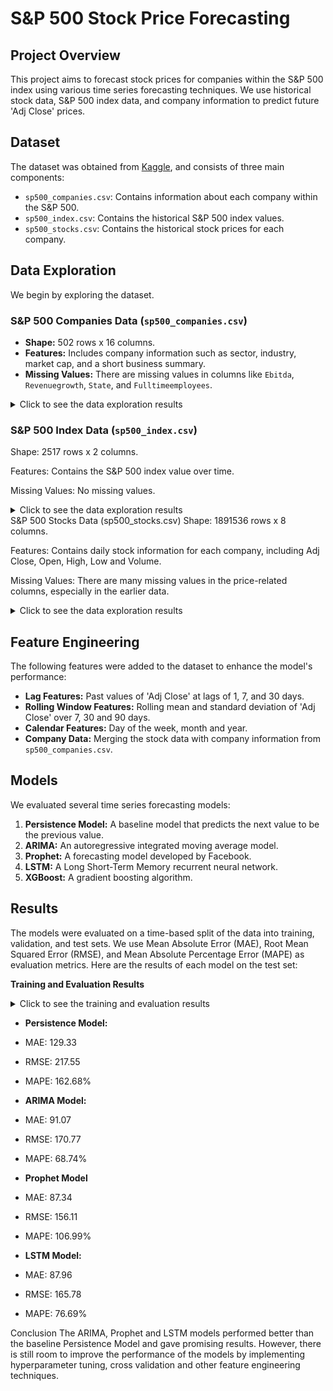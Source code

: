 # S&P 500 Stock Price Forecasting

## Project Overview

This project aims to forecast stock prices for companies within the S&P 500 index using various time series forecasting techniques. We use historical stock data, S&P 500 index data, and company information to predict future 'Adj Close' prices.

## Dataset

The dataset was obtained from [Kaggle](https://www.kaggle.com/datasets/andrewmvd/sp-500-stocks), and consists of three main components:

*   `sp500_companies.csv`: Contains information about each company within the S&P 500.
*   `sp500_index.csv`: Contains the historical S&P 500 index values.
*   `sp500_stocks.csv`: Contains the historical stock prices for each company.

## Data Exploration

We begin by exploring the dataset.

### S&P 500 Companies Data (`sp500_companies.csv`)

*   **Shape:** 502 rows x 16 columns.
*   **Features:** Includes company information such as sector, industry, market cap, and a short business summary.
*   **Missing Values:** There are missing values in columns like `Ebitda`, `Revenuegrowth`, `State`, and `Fulltimeemployees`.

<details>
<summary>Click to see the data exploration results</summary>
<pre>
--- Exploring DataFrame: sp500_companies ---
First 5 rows:
Exchange Symbol ... Longbusinesssummary Weight
0 NMS AAPL ... Apple Inc. designs, manufactures, and markets ... 0.069209
1 NMS NVDA ... NVIDIA Corporation provides graphics and compu... 0.059350
2 NMS MSFT ... Microsoft Corporation develops and supports so... 0.058401
3 NMS AMZN ... Amazon.com, Inc. engages in the retail sale of... 0.042550
4 NMS GOOGL ... Alphabet Inc. offers various products and plat... 0.042309

[5 rows x 16 columns]

Dataframe Information:
<class 'pandas.core.frame.DataFrame'>
RangeIndex: 502 entries, 0 to 501
Data columns (total 16 columns):

Column Non-Null Count Dtype
0 Exchange 502 non-null object
1 Symbol 502 non-null object
2 Shortname 502 non-null object
3 Longname 502 non-null object
4 Sector 502 non-null object
5 Industry 502 non-null object
6 Currentprice 502 non-null float64
7 Marketcap 502 non-null int64
8 Ebitda 473 non-null float64
9 Revenuegrowth 499 non-null float64
10 City 502 non-null object
11 State 482 non-null object
12 Country 502 non-null object
13 Fulltimeemployees 493 non-null float64
14 Longbusinesssummary 502 non-null object
15 Weight 502 non-null float64
dtypes: float64(5), int64(1), object(10)
memory usage: 62.9+ KB
None

Descriptive Statistics:
Exchange Symbol ... Longbusinesssummary Weight
count 502 502 ... 502 502.000000
unique 4 502 ... 499 NaN
top NYQ AAPL ... Fox Corporation operates as a news, sports, an... NaN
freq 348 1 ... 2 NaN
mean NaN NaN ... NaN 0.001992
std NaN NaN ... NaN 0.006189
min NaN NaN ... NaN 0.000084
25% NaN NaN ... NaN 0.000348
50% NaN NaN ... NaN 0.000667
75% NaN NaN ... NaN 0.001409
max NaN NaN ... NaN 0.069209

[11 rows x 16 columns]

Missing Values (sum per column):
Exchange 0
Symbol 0
Shortname 0
Longname 0
Sector 0
Industry 0
Currentprice 0
Marketcap 0
Ebitda 29
Revenuegrowth 3
City 0
State 20
Country 0
Fulltimeemployees 9
Longbusinesssummary 0
Weight 0
dtype: int64
</pre>

</details>

### S&P 500 Index Data (`sp500_index.csv`)
Shape: 2517 rows x 2 columns.

Features: Contains the S&P 500 index value over time.

Missing Values: No missing values.

<details>
  <summary>Click to see the data exploration results</summary>
    <pre>
--- Exploring DataFrame: sp500_index ---

First 5 rows:
         Date   S&P500
0  2014-12-22  2078.54
1  2014-12-23  2082.17
2  2014-12-24  2081.88
3  2014-12-26  2088.77
4  2014-12-29  2090.57

Dataframe Information:
<class 'pandas.core.frame.DataFrame'>
RangeIndex: 2517 entries, 0 to 2516
Data columns (total 2 columns):
 #   Column  Non-Null Count  Dtype  
---  ------  --------------  -----  
 0   Date    2517 non-null   object 
 1   S&P500  2517 non-null   float64
dtypes: float64(1), object(1)
memory usage: 39.5+ KB
None

Descriptive Statistics:
              Date       S&P500
count         2517  2517.000000
unique        2517          NaN
top     2014-12-22          NaN
freq             1          NaN
mean           NaN  3346.351605
std            NaN  1078.204274
min            NaN  1829.080000
25%            NaN  2428.370000
50%            NaN  2999.910000
75%            NaN  4199.120000
max            NaN  6090.270000

Missing Values (sum per column):
Date      0
S&P500    0
dtype: int64
  </pre>
  </details>
S&P 500 Stocks Data (sp500_stocks.csv)
Shape: 1891536 rows x 8 columns.

Features: Contains daily stock information for each company, including Adj Close, Open, High, Low and Volume.

Missing Values: There are many missing values in the price-related columns, especially in the earlier data.

<details>
<summary>Click to see the data exploration results</summary>
  <pre>
--- Exploring DataFrame: sp500_stocks ---

First 5 rows:
Date Symbol Adj Close Close High Low Open Volume
0 2010-01-04 MMM NaN NaN NaN NaN NaN NaN
1 2010-01-05 MMM NaN NaN NaN NaN NaN NaN
2 2010-01-06 MMM NaN NaN NaN NaN NaN NaN
3 2010-01-07 MMM NaN NaN NaN NaN NaN NaN
4 2010-01-08 MMM NaN NaN NaN NaN NaN NaN

Dataframe Information:
<class 'pandas.core.frame.DataFrame'>
RangeIndex: 1891536 entries, 0 to 1891535
Data columns (total 8 columns):

Column Dtype
0 Date object
1 Symbol object
2 Adj Close float64
3 Close float64
4 High float64
5 Low float64
6 Open float64
7 Volume float64
dtypes: float64(6), object(2)
memory usage: 115.5+ MB
None

Descriptive Statistics:
Date Symbol Adj Close ... Low Open Volume
count 1891536 1891536 617831.000000 ... 617831.000000 617831.000000 6.178310e+05
unique 3768 502 NaN ... NaN NaN NaN
top 2010-01-04 MMM NaN ... NaN NaN NaN
freq 502 3768 NaN ... NaN NaN NaN
mean NaN NaN 79.672357 ... 86.480997 87.460302 9.347125e+06
std NaN NaN 102.742931 ... 103.300770 104.519845 4.771669e+07
min NaN NaN 0.203593 ... 0.216250 0.218000 0.000000e+00
25% NaN NaN 26.572459 ... 32.299999 32.689999 1.144000e+06
50% NaN NaN 49.821613 ... 58.500000 59.119999 2.453400e+06
75% NaN NaN 94.831036 ... 103.889999 105.000000 5.657850e+06
max NaN NaN 1702.530029 ... 1696.900024 1706.400024 3.692928e+09

[11 rows x 8 columns]

Missing Values (sum per column):
Date 0
Symbol 0
Adj Close 1273705
Close 1273705
High 1273705
Low 1273705
Open 1273705
Volume 1273705
dtype: int64
</pre>
</details>

## Feature Engineering

The following features were added to the dataset to enhance the model's performance:

*   **Lag Features:** Past values of 'Adj Close' at lags of 1, 7, and 30 days.
*   **Rolling Window Features:** Rolling mean and standard deviation of 'Adj Close' over 7, 30 and 90 days.
*   **Calendar Features:** Day of the week, month and year.
*   **Company Data:** Merging the stock data with company information from `sp500_companies.csv`.

## Models

We evaluated several time series forecasting models:

1.  **Persistence Model:** A baseline model that predicts the next value to be the previous value.
2.  **ARIMA:** An autoregressive integrated moving average model.
3.  **Prophet:** A forecasting model developed by Facebook.
4.  **LSTM:** A Long Short-Term Memory recurrent neural network.
5.  **XGBoost:** A gradient boosting algorithm.

## Results

The models were evaluated on a time-based split of the data into training, validation, and test sets. We use Mean Absolute Error (MAE), Root Mean Squared Error (RMSE), and Mean Absolute Percentage Error (MAPE) as evaluation metrics. Here are the results of each model on the test set:

**Training and Evaluation Results**
<details>
<summary>Click to see the training and evaluation results</summary>
<pre>
Number of rows with missing data: 1273705
Date Symbol Adj Close Close High Low Open Volume
0 2010-01-04 MMM NaN NaN NaN NaN NaN NaN
1 2010-01-05 MMM NaN NaN NaN NaN NaN NaN
2 2010-01-06 MMM NaN NaN NaN NaN NaN NaN
3 2010-01-07 MMM NaN NaN NaN NaN NaN NaN
4 2010-01-08 MMM NaN NaN NaN NaN NaN NaN
Merged the stock data with company data based on Symbol column.
First 5 rows with engineered features:
Date Symbol ... Longbusinesssummary Weight
0 2010-01-04 AOS ... A. O. Smith Corporation manufactures and marke... 0.000179
1 2010-01-04 GPN ... Global Payments Inc. provides payment technolo... 0.000513
2 2010-01-04 CRM ... Salesforce, Inc. provides Customer Relationshi... 0.005917
3 2010-01-04 HIG ... The Hartford Financial Services Group, Inc., t... 0.000571
4 2010-01-04 HSIC ... Henry Schein, Inc. provides health care produc... 0.000157

[5 rows x 35 columns]

Columns in the dataframe:
['Date', 'Symbol', 'Adj Close', 'Close', 'High', 'Low', 'Open', 'Volume', 'Adj Close_lag_1', 'Adj Close_lag_7', 'Adj Close_lag_30', 'Adj Close_rolling_mean_7', 'Adj Close_rolling_std_7', 'Adj Close_rolling_mean_30', 'Adj Close_rolling_std_30', 'Adj Close_rolling_mean_90', 'Adj Close_rolling_std_90', 'day_of_week', 'month', 'year', 'Exchange', 'Shortname', 'Longname', 'Sector', 'Industry', 'Currentprice', 'Marketcap', 'Ebitda', 'Revenuegrowth', 'City', 'State', 'Country', 'Fulltimeemployees', 'Longbusinesssummary', 'Weight']
Data has been split in a time-based fashion.

Training set size: 370699
Validation set size: 123566
Test set size: 123566

First 5 rows of the train set
Date Symbol ... Longbusinesssummary Weight
0 2010-01-04 AOS ... A. O. Smith Corporation manufactures and marke... 0.000179
1 2010-01-04 GOOG ... Alphabet Inc. offers various products and plat... 0.042309
2 2010-01-04 WMB ... The Williams Companies, Inc., together with it... 0.001173
3 2010-01-04 MO ... Altria Group, Inc., through its subsidiaries, ... 0.001642
4 2010-01-04 AMZN ... Amazon.com, Inc. engages in the retail sale of... 0.042550

[5 rows x 35 columns]
Persistence model doesn't train, using last known values.

Baseline (Persistence) Model Evaluation:
Mean Absolute Error (MAE): 129.33
Root Mean Squared Error (RMSE): 217.55
Mean Absolute Percentage Error (MAPE): 162.68%
ARIMA model has been trained.

ARIMA Model Evaluation:
Mean Absolute Error (MAE): 91.07
Root Mean Squared Error (RMSE): 170.77
Mean Absolute Percentage Error (MAPE): 68.74%
13:42:41 - cmdstanpy - INFO - Chain [1] start processing
13:42:59 - cmdstanpy - INFO - Chain [1] done processing
Prophet model has been trained.

Prophet Model Evaluation:
Mean Absolute Error (MAE): 87.34
Root Mean Squared Error (RMSE): 156.11
Mean Absolute Percentage Error (MAPE): 106.99%
Epoch: 1/100, Training Loss:0.0232, Validation Loss: 0.0311
Epoch: 2/100, Training Loss:0.0244, Validation Loss: 0.0317
Epoch: 3/100, Training Loss:0.0246, Validation Loss: 0.0319
Epoch: 4/100, Training Loss:0.0219, Validation Loss: 0.0304
Epoch: 5/100, Training Loss:0.0250, Validation Loss: 0.0318
Epoch: 6/100, Training Loss:0.0229, Validation Loss: 0.0310
Epoch: 7/100, Training Loss:0.0220, Validation Loss: 0.0307
Epoch: 8/100, Training Loss:0.0219, Validation Loss: 0.0306
Epoch: 9/100, Training Loss:0.0226, Validation Loss: 0.0311
Epoch: 10/100, Training Loss:0.0226, Validation Loss: 0.0308
Epoch: 11/100, Training Loss:0.0220, Validation Loss: 0.0306
Epoch: 12/100, Training Loss:0.0235, Validation Loss: 0.0314
Epoch: 13/100, Training Loss:0.0213, Validation Loss: 0.0304
Epoch: 14/100, Training Loss:0.0211, Validation Loss: 0.0302
Epoch: 15/100, Training Loss:0.0219, Validation Loss: 0.0306
Epoch: 16/100, Training Loss:0.0232, Validation Loss: 0.0313
Epoch: 17/100, Training Loss:0.0229, Validation Loss: 0.0310
Epoch: 18/100, Training Loss:0.0224, Validation Loss: 0.0310
Epoch: 19/100, Training Loss:0.0225, Validation Loss: 0.0310
Epoch: 20/100, Training Loss:0.0235, Validation Loss: 0.0312
Epoch: 21/100, Training Loss:0.0224, Validation Loss: 0.0307
Epoch: 22/100, Training Loss:0.0230, Validation Loss: 0.0310
Epoch: 23/100, Training Loss:0.0220, Validation Loss: 0.0307
Epoch: 24/100, Training Loss:0.0233, Validation Loss: 0.0313
Epoch: 25/100, Training Loss:0.0221, Validation Loss: 0.0308
Epoch: 26/100, Training Loss:0.0220, Validation Loss: 0.0305
Epoch: 27/100, Training Loss:0.0221, Validation Loss: 0.0308
Epoch: 28/100, Training Loss:0.0209, Validation Loss: 0.0302
Epoch: 29/100, Training Loss:0.0222, Validation Loss: 0.0308
Epoch: 30/100, Training Loss:0.0223, Validation Loss: 0.0309
Epoch: 31/100, Training Loss:0.0223, Validation Loss: 0.0310
Epoch: 32/100, Training Loss:0.0223, Validation Loss: 0.0307
Epoch: 33/100, Training Loss:0.0222, Validation Loss: 0.0308
Epoch: 34/100, Training Loss:0.0215, Validation Loss: 0.0305
Epoch: 35/100, Training Loss:0.0226, Validation Loss: 0.0312
Epoch: 36/100, Training Loss:0.0227, Validation Loss: 0.0312
Epoch: 37/100, Training Loss:0.0218, Validation Loss: 0.0306
Epoch: 38/100, Training Loss:0.0224, Validation Loss: 0.0309
Epoch: 39/100, Training Loss:0.0219, Validation Loss: 0.0307
Epoch: 40/100, Training Loss:0.0224, Validation Loss: 0.0310
Epoch: 41/100, Training Loss:0.0223, Validation Loss: 0.0309
Epoch: 42/100, Training Loss:0.0222, Validation Loss: 0.0310
Epoch: 43/100, Training Loss:0.0222, Validation Loss: 0.0310
Epoch: 44/100, Training Loss:0.0211, Validation Loss: 0.0304
Epoch: 45/100, Training Loss:0.0229, Validation Loss: 0.0313
Epoch: 46/100, Training Loss:0.0224, Validation Loss: 0.0310
Epoch: 47/100, Training Loss:0.0225, Validation Loss: 0.0311
Epoch: 48/100, Training Loss:0.0214, Validation Loss: 0.0305
Epoch: 49/100, Training Loss:0.0223, Validation Loss: 0.0313
Epoch: 50/100, Training Loss:0.0220, Validation Loss: 0.0309
Epoch: 51/100, Training Loss:0.0216, Validation Loss: 0.0309
Epoch: 52/100, Training Loss:0.0226, Validation Loss: 0.0315
Epoch: 53/100, Training Loss:0.0216, Validation Loss: 0.0309
Epoch: 54/100, Training Loss:0.0227, Validation Loss: 0.0316
Epoch: 55/100, Training Loss:0.0218, Validation Loss: 0.0309
Epoch: 56/100, Training Loss:0.0214, Validation Loss: 0.0308
Epoch: 57/100, Training Loss:0.0216, Validation Loss: 0.0313
Epoch: 58/100, Training Loss:0.0221, Validation Loss: 0.0314
Epoch: 59/100, Training Loss:0.0225, Validation Loss: 0.0316
Epoch: 60/100, Training Loss:0.0219, Validation Loss: 0.0314
Epoch: 61/100, Training Loss:0.0215, Validation Loss: 0.0311
Epoch: 62/100, Training Loss:0.0219, Validation Loss: 0.0313
Epoch: 63/100, Training Loss:0.0224, Validation Loss: 0.0320
Epoch: 64/100, Training Loss:0.0229, Validation Loss: 0.0320
Epoch: 65/100, Training Loss:0.0218, Validation Loss: 0.0316
Epoch: 66/100, Training Loss:0.0210, Validation Loss: 0.0309
Epoch: 67/100, Training Loss:0.0220, Validation Loss: 0.0315
Epoch: 68/100, Training Loss:0.0231, Validation Loss: 0.0325
Epoch: 69/100, Training Loss:0.0220, Validation Loss: 0.0315
Epoch: 70/100, Training Loss:0.0215, Validation Loss: 0.0314
Epoch: 71/100, Training Loss:0.0221, Validation Loss: 0.0315
Epoch: 72/100, Training Loss:0.0201, Validation Loss: 0.0305
Epoch: 73/100, Training Loss:0.0213, Validation Loss: 0.0310
Epoch: 74/100, Training Loss:0.0211, Validation Loss: 0.0309
Epoch: 75/100, Training Loss:0.0211, Validation Loss: 0.0309
Epoch: 76/100, Training Loss:0.0205, Validation Loss: 0.0305
Epoch: 77/100, Training Loss:0.0219, Validation Loss: 0.0312
Epoch: 78/100, Training Loss:0.0227, Validation Loss: 0.0316
Epoch: 79/100, Training Loss:0.0216, Validation Loss: 0.0314
Epoch: 80/100, Training Loss:0.0238, Validation Loss: 0.0321
Epoch: 81/100, Training Loss:0.0213, Validation Loss: 0.0306
Epoch: 82/100, Training Loss:0.0206, Validation Loss: 0.0303
Epoch: 83/100, Training Loss:0.0217, Validation Loss: 0.0309
Epoch: 84/100, Training Loss:0.0215, Validation Loss: 0.0311
Epoch: 85/100, Training Loss:0.0218, Validation Loss: 0.0307
Epoch: 86/100, Training Loss:0.0214, Validation Loss: 0.0307
Epoch: 87/100, Training Loss:0.0211, Validation Loss: 0.0306
Epoch: 88/100, Training Loss:0.0227, Validation Loss: 0.0312
Epoch: 89/100, Training Loss:0.0204, Validation Loss: 0.0302
Epoch: 90/100, Training Loss:0.0215, Validation Loss: 0.0307
Epoch: 91/100, Training Loss:0.0225, Validation Loss: 0.0311
Epoch: 92/100, Training Loss:0.0209, Validation Loss: 0.0304
Epoch: 93/100, Training Loss:0.0221, Validation Loss: 0.0311
Epoch: 94/100, Training Loss:0.0224, Validation Loss: 0.0310
Epoch: 95/100, Training Loss:0.0228, Validation Loss: 0.0315
Epoch: 96/100, Training Loss:0.0224, Validation Loss: 0.0310
Epoch: 97/100, Training Loss:0.0218, Validation Loss: 0.0308
Epoch: 98/100, Training Loss:0.0218, Validation Loss: 0.0309
Epoch: 99/100, Training Loss:0.0217, Validation Loss: 0.0308
Epoch: 100/100, Training Loss:0.0229, Validation Loss: 0.0313
LSTM model has been trained.
</pre>

</details>

* **Persistence Model:**
* MAE: 129.33
* RMSE: 217.55
* MAPE: 162.68%

* **ARIMA Model:**
* MAE: 91.07
* RMSE: 170.77
* MAPE: 68.74%

* **Prophet Model**
* MAE: 87.34
* RMSE: 156.11
* MAPE: 106.99%

* **LSTM Model:**
* MAE: 87.96
* RMSE: 165.78
* MAPE: 76.69%


Conclusion
The ARIMA, Prophet and LSTM models performed better than the baseline Persistence Model and gave promising results. However, there is still room to improve the performance of the models by implementing hyperparameter tuning, cross validation and other feature engineering techniques.
